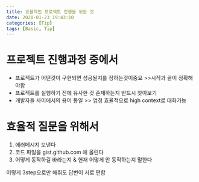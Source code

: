 ```yaml
---
title: 효율적인 프로젝트 진행을 위한 것 
date: 2020-01-23 19:43:10
categories: [Tip]
tags: [Basic, Tip]
---
```


# 프로젝트 진행과정 중에서

- 프로젝트가 어떤것이 구현되면 성공될지를 정하는것이중요 >>시작과 끝이 정확해야함
- 프로젝트를 실행하기 전에 유사한 것 존재하는지 반드시 찾아보기
- 개발자들 사이에서의 용어 통일 >> 엄청 효율적으로 high context로 대화가능

# 효율적 질문을 위해서



1. 에러메시지 보낸다
2. 코드 파일을 gist.github.com 에 올린다
3. 어떻게 동작하길 바라는지 & 현재 어떻게 안 동작하는지 말한다

이렇게 3step으로만 해줘도 답변이 서로 편함